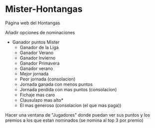 # Mister-Hontangas
Página web del Hontangas

Añadir opciones de nominaciones
  - Ganador puntos Mister
	- Ganador de la Liga
	- Ganador Verano
	- Ganador Invierno
	- Ganador Primavera
	- Ganador verano
	- Mejor jornada
	- Peor jornada (consolacion)
	- Jornada ganada con menos puntos
	- Jornada perdida con mas puntos (consolacion)
	- Fichaje mas caro
	- Clausulazo mas alto*
	- El mas generoso (consolacion (el que mas paga))

Hacer una ventana de "Jugadores" donde puedan ver sus puntos y los premios a los que estan nominados (se nomina al top 3 por premio)
